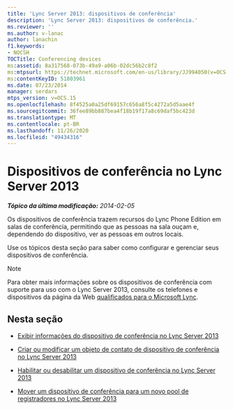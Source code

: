 ```yaml
---
title: 'Lync Server 2013: dispositivos de conferência'
description: 'Lync Server 2013: dispositivos de conferência.'
ms.reviewer: ''
ms.author: v-lanac
author: lanachin
f1.keywords:
- NOCSH
TOCTitle: Conferencing devices
ms:assetid: 8a317568-073b-49a9-a06b-02dc56b2c8f2
ms:mtpsurl: https://technet.microsoft.com/en-us/library/JJ994050(v=OCS.15)
ms:contentKeyID: 51803961
ms.date: 07/23/2014
manager: serdars
mtps_version: v=OCS.15
ms.openlocfilehash: 8f4525a0a25df69157c656a8f5c4272a5d5aae4f
ms.sourcegitcommit: 36fee89bb887bea4f18b19f17a8c69daf5bc423d
ms.translationtype: MT
ms.contentlocale: pt-BR
ms.lasthandoff: 11/26/2020
ms.locfileid: "49434316"
---
```

# <a name="conferencing-devices-in-lync-server-2013"></a>Dispositivos de conferência no Lync Server 2013

<div data-xmlns="http://www.w3.org/1999/xhtml">

<div class="topic" data-xmlns="http://www.w3.org/1999/xhtml" data-msxsl="urn:schemas-microsoft-com:xslt" data-cs="https://msdn.microsoft.com/">

<div data-asp="https://msdn2.microsoft.com/asp">



</div>

<div id="mainSection">

<div id="mainBody">

<span> </span>

_**Tópico da última modificação:** 2014-02-05_

Os dispositivos de conferência trazem recursos do Lync Phone Edition em salas de conferência, permitindo que as pessoas na sala ouçam e, dependendo do dispositivo, ver as pessoas em outros locais.

Use os tópicos desta seção para saber como configurar e gerenciar seus dispositivos de conferência.

<div>


> [!NOTE]  
> Para obter mais informações sobre os dispositivos de conferência com suporte para uso com o Lync Server 2013, consulte os telefones e dispositivos da página da Web <A href="https://technet.microsoft.com/lync/gg278164.aspx">qualificados para o Microsoft Lync</A>.



</div>

<div>

## <a name="in-this-section"></a>Nesta seção

  - [Exibir informações do dispositivo de conferência no Lync Server 2013](lync-server-2013-view-conferencing-device-information.md)

  - [Criar ou modificar um objeto de contato de dispositivo de conferência no Lync Server 2013](lync-server-2013-create-or-modify-a-conferencing-device-contact-object.md)

  - [Habilitar ou desabilitar um dispositivo de conferência no Lync Server 2013](lync-server-2013-enable-or-disable-a-conferencing-device.md)

  - [Mover um dispositivo de conferência para um novo pool de registradores no Lync Server 2013](lync-server-2013-move-a-conferencing-device-to-a-new-registrar-pool.md)

</div>

</div>

<span> </span>

</div>

</div>

</div>
